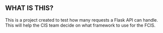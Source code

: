 ## WHAT IS THIS?

This is a project created to test how many requests a Flask API can handle. This will help the CIS team decide on what framework to use for the FCIS.